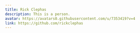 ```yaml
---
title: Rick Clephas
description: This is a person.
avatar: https://avatars0.githubusercontent.com/u/7353419?v=4
link: https://github.com/rickclephas
---
```

